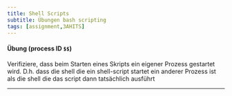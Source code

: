 ```yaml
---
title: Shell Scripts
subtitle: Übungen bash scripting
tags: [assignment,3AHITS]
---
```


#### Übung (process ID `$$`)

Verifiziere, dass beim Starten eines Skripts ein eigener Prozess gestartet wird. D.h. dass die shell die ein shell-script startet ein anderer Prozess ist als die shell die das script dann tatsächlich ausführt

---

